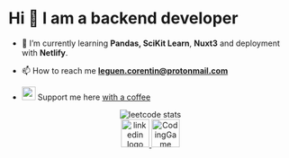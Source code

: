 <h1 align="text-center">Hi 👋 I am a backend developer</h1>

- 🌱 I’m currently learning **Pandas, SciKit Learn**, **Nuxt3** and deployment with **Netlify**.

- 📫 How to reach me **leguen.corentin@protonmail.com**

- <img width="24" height="24" src="https://img.icons8.com/doodle/48/coffee-to-go.png" alt="coffee-to-go"/> Support me here [with a coffee](https://www.buymeacoffee.com/CorentinLeGuen)

<p align="center">
<img src="https://img.shields.io/badge/dynamic/json?style=plastic&labelColor=black&color=%23ffa116&label=Solved&query=solvedOverTotal&url=https%3A%2F%2Fleetcode-badge.vercel.app%2Fapi%2Fusers%2FGiveMeSomeChicken&logo=leetcode&logoColor=yellow" alt="leetcode stats">
<br/>
<a href="https://www.linkedin.com/in/corentin-le-guen-9a4110197/">
<img src="https://cdn-icons-png.flaticon.com/512/174/174857.png" alt="linkedin logo" width="50">
</a>
<a href="https://www.codingame.com/profile/29ad3264f0a6c26ef61e3c03659399bd8778792
">
<img src="https://pbs.twimg.com/profile_images/1135822584950546434/_4kShquB_400x400.png" alt="CodingGame logo" width="50">
</a>
</p>
<!--
<h2 align="center">GitHub stats</h2>
-->
<!--
<p align="center">
<img src="https://github-readme-stats.vercel.app/api/top-langs?username=CorentinLeGuen&show_icons=true&locale=en&show_icons=true&theme=dark" alt="lang stats">
-->
<!--
<img src="https://github-readme-stats.vercel.app/api?username=CorentinLeGuen&show_icons=true&locale=en&show_icons=true&theme=dark&hide=contribs" alt="github stats">
</p>
-->
